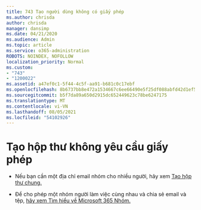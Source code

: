 ```yaml
---
title: 743 Tạo người dùng không có giấy phép
ms.author: chrisda
author: chrisda
manager: dansimp
ms.date: 04/21/2020
ms.audience: Admin
ms.topic: article
ms.service: o365-administration
ROBOTS: NOINDEX, NOFOLLOW
localization_priority: Normal
ms.custom:
- "743"
- "1200022"
ms.assetid: a47ef0c1-5f44-4c5f-aa91-b681c0c17ebf
ms.openlocfilehash: 8b6737bb8e472a1534667c6ee66490e5f25df088abfd42d1ef5c13a28984be67
ms.sourcegitcommit: b5f7da89a650d2915dc652449623c78be6247175
ms.translationtype: MT
ms.contentlocale: vi-VN
ms.lasthandoff: 08/05/2021
ms.locfileid: "54102926"
---
```

# <a name="create-mailboxes-that-dont-require-licenses"></a>Tạo hộp thư không yêu cầu giấy phép

- Nếu bạn cần một địa chỉ email nhóm cho nhiều người, hãy xem [Tạo hộp thư chung.](https://docs.microsoft.com/microsoft-365/admin/email/create-a-shared-mailbox)

- Để cho phép một nhóm người làm việc cùng nhau và chia sẻ email và tệp, [hãy xem Tìm hiểu về Microsoft 365 Nhóm.](https://support.office.com/article/b565caa1-5c40-40ef-9915-60fdb2d97fa2)
